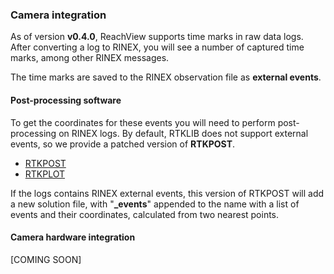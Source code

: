 ### Camera integration

As of version **v0.4.0**, ReachView supports time marks in raw data logs. After converting a log to RINEX, you will see a number of captured time marks, among other RINEX messages.

The time marks are saved to the RINEX observation file as **external events**.

#### Post-processing software

To get the coordinates for these events you will need to perform post-processing on RINEX logs. By default, RTKLIB does not support external events, so we provide a patched version of **RTKPOST**.

* [RTKPOST](https://files.emlid.com/RTKLIB/rtkpost.exe)
* [RTKPLOT](https://files.emlid.com/RTKLIB/rtkplot.exe)

If the logs contains RINEX external events, this version of RTKPOST will add a new solution file, with "**_events**" appended to the name with a list of events and their coordinates, calculated from two nearest points.

#### Camera hardware integration

[COMING SOON]